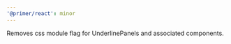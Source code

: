 ```yaml
---
'@primer/react': minor
---
```


Removes css module flag for UnderlinePanels and associated components.
